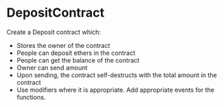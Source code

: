 # DepositContract
Create a Deposit contract which:

* Stores the owner of the contract
* People can deposit ethers in the contract
* People can get the balance of the contract
* Owner can send amount
* Upon sending, the contract self-destructs with the total amount in the contract
* Use modifiers where it is appropriate. Add appropriate events for the functions.
